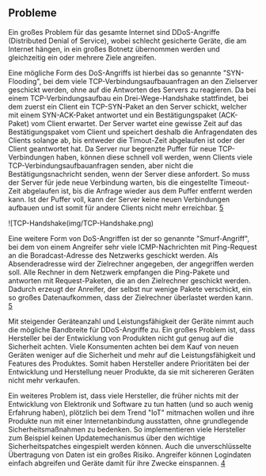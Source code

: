 ## Probleme
Ein großes Problem für das gesamte Internet sind DDoS-Angriffe (Distributed Denial of Service), wobei schlecht gesicherte
Geräte, die am Internet hängen, in ein großes Botnetz übernommen werden und gleichzeitig ein oder mehrere Ziele angreifen.

Eine mögliche Form des DoS-Angriffs ist hierbei das so genannte "SYN-Flooding", bei dem viele TCP-Verbindungsaufbauanfragen
an den Zielserver geschickt werden, ohne auf die Antworten des Servers zu reagieren. Da bei einem TCP-Verbindungsaufbau
ein Drei-Wege-Handshake stattfindet, bei dem zuerst ein Client ein TCP-SYN-Paket an den Server schickt, welcher mit einem
SYN-ACK-Paket antwortet und ein Bestätigungspaket (ACK-Paket) vom Client erwartet. Der Server wartet eine gewisse Zeit
auf das Bestätigungspaket vom Client und speichert deshalb die Anfragendaten des Clients solange ab, bis entweder die
Timout-Zeit abgelaufen ist oder der Client geantwortet hat. Da Server nur begrenzte Puffer für neue TCP-Verbindungen haben,
können diese schnell voll werden, wenn Clients viele TCP-Verbindungsaufbauanfragen senden, aber nicht die Bestätigungsnachricht
senden, wenn der Server diese anfordert. So muss der Server für jede neue Verbindung warten, bis die eingestellte Timeout-Zeit
abgelaufen ist, bis die Anfrage wieder aus dem Puffer entfernt werden kann. Ist der Puffer voll, kann der Server keine neuen
Verbindungen aufbauen und ist somit für andere Clients nicht mehr erreichbar. [5](quellen.md)

![TCP-Handshake(img/TCP-Handshake.png)

Eine weitere Form von DoS-Angriffen ist der so genannte "Smurf-Angriff", bei dem von einem Angreifer sehr viele ICMP-Nachrichten mit
Ping-Request an die Boradcast-Adresse des Netzwerks geschickt werden. Als Absenderadresse wird der Zielrechner angegeben, der angegriffen werden soll.
Alle Rechner in dem Netzwerk empfangen die Ping-Pakete und antworten mit Request-Paketen, die an den Zielrechner geschickt werden.
Dadurch erzeugt der Anreifer, der selbst nur wenige Pakete verschickt, ein so großes Datenaufkommen, dass der Zielrechner
überlastet werden kann. [5](quellen.md)

Mit steigender Geräteanzahl und Leistungsfähigkeit der Geräte nimmt auch die mögliche Bandbreite für DDoS-Angriffe zu.
Ein großes Problem ist, dass Hersteller
bei der Entwicklung von Produkten nicht gut genug auf die Sicherheit achten. Viele Konsumenten achten bei dem Kauf von neuen
Geräten weniger auf die Sicherheit und mehr auf die Leistungsfähigkeit und Features des Produktes. Somit haben Hersteller
andere Prioritäten bei der Entwicklung und Herstellung neuer Produkte, da sie mit sichereren Geräten nicht mehr verkaufen.

Ein weiteres Problem ist, dass viele Hersteller, die früher nichts mit der Entwicklung von Elektronik und Software zu tun
hatten (und so auch wenig Erfahrung haben), plötzlich bei dem Trend "IoT" mitmachen wollen und ihre Produkte nun mit
einer Internetanbindung ausstatten, ohne grundlegende Sicherheitsmaßnahmen zu bedenken. So implementieren viele Hersteller
zum Beispiel keinen Updatemechanismus über den wichtige Sicherheitspatches eingespielt werden können. Auch die
unverschlüsselte Übertragung von Daten ist ein großes Risiko. Angreifer können Logindaten einfach abgreifen und Geräte damit
für ihre Zwecke einspannen. [4](quellen.md)
